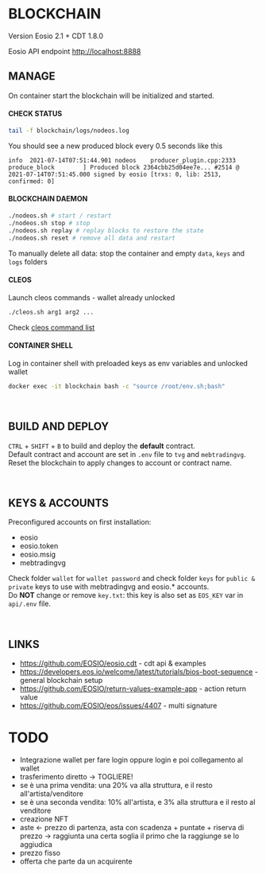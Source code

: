 # BLOCKCHAIN

Version Eosio 2.1 + CDT 1.8.0

Eosio API endpoint [http://localhost:8888](http://localhost:8888)

## MANAGE

On container start the blockchain will be initialized and started.

#### CHECK STATUS

```bash
tail -f blockchain/logs/nodeos.log
```

You should see a new produced block every 0.5 seconds like this

```
info  2021-07-14T07:51:44.901 nodeos    producer_plugin.cpp:2333      produce_block        ] Produced block 2364cbb25d04ee7e... #2514 @ 2021-07-14T07:51:45.000 signed by eosio [trxs: 0, lib: 2513, confirmed: 0]
```

#### BLOCKCHAIN DAEMON

```bash
./nodeos.sh # start / restart
./nodeos.sh stop # stop
./nodeos.sh replay # replay blocks to restore the state
./nodeos.sh reset # remove all data and restart
```

To manually delete all data: stop the container and empty `data`, `keys` and `logs` folders

#### CLEOS

Launch cleos commands - wallet already unlocked

```bash
./cleos.sh arg1 arg2 ...
```

Check [cleos command list](https://developers.eos.io/manuals/eos/latest/cleos/command-reference/index)

#### CONTAINER SHELL

Log in container shell with preloaded keys as env variables and unlocked wallet

```bash
docker exec -it blockchain bash -c "source /root/env.sh;bash"
```

<br />

## BUILD AND DEPLOY

`CTRL` + `SHIFT` + `B` to build and deploy the **default** contract. <br/>
Default contract and account are set in `.env` file to `tvg` and `mebtradingvg`.
Reset the blockchain to apply changes to account or contract name.

<br />

## KEYS & ACCOUNTS

Preconfigured accounts on first installation:

- eosio
- eosio.token
- eosio.msig
- mebtradingvg

Check folder `wallet` for `wallet password` and check folder `keys` for `public & private` keys to use with mebtradingvg and eosio.\* accounts.<br />
Do **NOT** change or remove `key.txt`: this key is also set as `EOS_KEY` var in `api/.env` file.

<br />

## LINKS

- https://github.com/EOSIO/eosio.cdt - cdt api & examples
- https://developers.eos.io/welcome/latest/tutorials/bios-boot-sequence - general blockchain setup
- https://github.com/EOSIO/return-values-example-app - action return value
- https://github.com/EOSIO/eos/issues/4407 - multi signature

# TODO

- Integrazione wallet per fare login oppure login e poi collegamento al wallet
- trasferimento diretto -> TOGLIERE!
- se è una prima vendita: una 20% va alla struttura, e il resto all'artista/venditore
- se è una seconda vendita: 10% all'artista, e 3% alla struttura e il resto al venditore
- creazione NFT
- aste <- prezzo di partenza, asta con scadenza + puntate + riserva di prezzo -> raggiunta una certa soglia il primo che la raggiunge se lo aggiudica
- prezzo fisso
- offerta che parte da un acquirente
